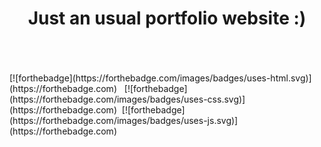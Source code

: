 <div align= "center"> <h1>Just an usual portfolio website :) </h1></div> <br> 
<br>
<br>
  [![forthebadge](https://forthebadge.com/images/badges/uses-html.svg)](https://forthebadge.com) &nbsp;
       [![forthebadge](https://forthebadge.com/images/badges/uses-css.svg)](https://forthebadge.com)&nbsp;
        [![forthebadge](https://forthebadge.com/images/badges/uses-js.svg)](https://forthebadge.com)
          
